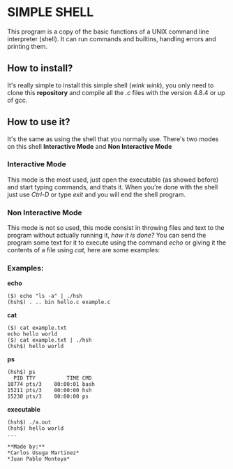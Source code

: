 # SIMPLE SHELL
This program is a copy of the basic functions of a UNIX command line interpreter (shell).
It can run commands and builtins, handling errors and printing them.

## How to install?
It's really simple to install this simple shell (*wink wink*), you only need to clone this **repository** and compile all the *.c* files with the version 4.8.4 or up of gcc.



## How to use it?
It's the same as using the shell that you normally use. There's two modes on this shell **Interactive Mode** and **Non Interactive Mode**

### Interactive Mode
This mode is the most used, just open the executable (as showed before) and start typing commands, and thats it.
When you're done with the shell just use *Ctrl-D* or type *exit* and you will end the shell program.

### Non Interactive Mode
This mode is not so used, this mode consist in throwing files and text to the program without actually running it, *how it is done?*
You can send the program some text for it to execute using the command *echo* or giving it the contents of a file using *cat*, here are some examples:

### Examples:
**echo**
```
($) echo "ls -a" | ./hsh
(hsh$) . .. bin hello.c example.c
```
**cat**
```
($) cat example.txt
echo hello world
($) cat example.txt | ./hsh
(hsh$) hello world
```

**ps**
```
(hsh$) ps
  PID TTY          TIME CMD
10774 pts/3    00:00:01 bash
15211 pts/3    00:00:00 hsh
15230 pts/3    00:00:00 ps
```

**executable**
```
(hsh$) ./a.out
(hsh$) hello world
...

**Made by:**
*Carlos Usuga Martinez*
*Juan Pablo Montoya*
